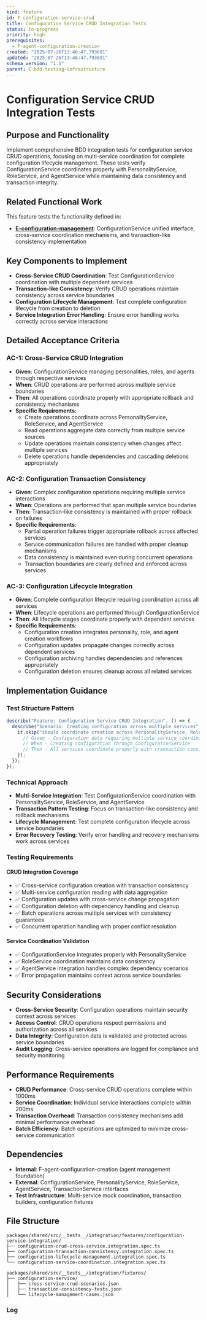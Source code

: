 ```yaml
---
kind: feature
id: F-configuration-service-crud
title: Configuration Service CRUD Integration Tests
status: in-progress
priority: high
prerequisites:
  - F-agent-configuration-creation
created: "2025-07-26T13:46:47.793691"
updated: "2025-07-26T13:46:47.793691"
schema_version: "1.1"
parent: E-bdd-testing-infrastructure
---
```


# Configuration Service CRUD Integration Tests

## Purpose and Functionality

Implement comprehensive BDD integration tests for configuration service CRUD operations, focusing on multi-service coordination for complete configuration lifecycle management. These tests verify ConfigurationService coordinates properly with PersonalityService, RoleService, and AgentService while maintaining data consistency and transaction integrity.

## Related Functional Work

This feature tests the functionality defined in:

- **[E-configuration-management](../../../E-configuration-management/epic.md)**: ConfigurationService unified interface, cross-service coordination mechanisms, and transaction-like consistency implementation

## Key Components to Implement

- **Cross-Service CRUD Coordination**: Test ConfigurationService coordination with multiple dependent services
- **Transaction-like Consistency**: Verify CRUD operations maintain consistency across service boundaries
- **Configuration Lifecycle Management**: Test complete configuration lifecycle from creation to deletion
- **Service Integration Error Handling**: Ensure error handling works correctly across service interactions

## Detailed Acceptance Criteria

### AC-1: Cross-Service CRUD Integration

- **Given**: ConfigurationService managing personalities, roles, and agents through respective services
- **When**: CRUD operations are performed across multiple service boundaries
- **Then**: All operations coordinate properly with appropriate rollback and consistency mechanisms
- **Specific Requirements**:
  - Create operations coordinate across PersonalityService, RoleService, and AgentService
  - Read operations aggregate data correctly from multiple service sources
  - Update operations maintain consistency when changes affect multiple services
  - Delete operations handle dependencies and cascading deletions appropriately

### AC-2: Configuration Transaction Consistency

- **Given**: Complex configuration operations requiring multiple service interactions
- **When**: Operations are performed that span multiple service boundaries
- **Then**: Transaction-like consistency is maintained with proper rollback on failures
- **Specific Requirements**:
  - Partial operation failures trigger appropriate rollback across affected services
  - Service communication failures are handled with proper cleanup mechanisms
  - Data consistency is maintained even during concurrent operations
  - Transaction boundaries are clearly defined and enforced across services

### AC-3: Configuration Lifecycle Integration

- **Given**: Complete configuration lifecycle requiring coordination across all services
- **When**: Lifecycle operations are performed through ConfigurationService
- **Then**: All lifecycle stages coordinate properly with dependent services
- **Specific Requirements**:
  - Configuration creation integrates personality, role, and agent creation workflows
  - Configuration updates propagate changes correctly across dependent services
  - Configuration archiving handles dependencies and references appropriately
  - Configuration deletion ensures cleanup across all related services

## Implementation Guidance

### Test Structure Pattern

```typescript
describe("Feature: Configuration Service CRUD Integration", () => {
  describe("Scenario: Creating configuration across multiple services", () => {
    it.skip("should coordinate creation across PersonalityService, RoleService, and AgentService", async () => {
      // Given - Configuration data requiring multiple service coordination
      // When - Creating configuration through ConfigurationService
      // Then - All services coordinate properly with transaction consistency
    });
  });
});
```

### Technical Approach

- **Multi-Service Integration**: Test ConfigurationService coordination with PersonalityService, RoleService, and AgentService
- **Transaction Pattern Testing**: Focus on transaction-like consistency and rollback mechanisms
- **Lifecycle Management**: Test complete configuration lifecycle across service boundaries
- **Error Recovery Testing**: Verify error handling and recovery mechanisms work across services

### Testing Requirements

#### CRUD Integration Coverage

- ✅ Cross-service configuration creation with transaction consistency
- ✅ Multi-service configuration reading with data aggregation
- ✅ Configuration updates with cross-service change propagation
- ✅ Configuration deletion with dependency handling and cleanup
- ✅ Batch operations across multiple services with consistency guarantees
- ✅ Concurrent operation handling with proper conflict resolution

#### Service Coordination Validation

- ✅ ConfigurationService integrates properly with PersonalityService
- ✅ RoleService coordination maintains data consistency
- ✅ AgentService integration handles complex dependency scenarios
- ✅ Error propagation maintains context across service boundaries

## Security Considerations

- **Cross-Service Security**: Configuration operations maintain security context across services
- **Access Control**: CRUD operations respect permissions and authorization across all services
- **Data Integrity**: Configuration data is validated and protected across service boundaries
- **Audit Logging**: Cross-service operations are logged for compliance and security monitoring

## Performance Requirements

- **CRUD Performance**: Cross-service CRUD operations complete within 1000ms
- **Service Coordination**: Individual service interactions complete within 200ms
- **Transaction Overhead**: Transaction consistency mechanisms add minimal performance overhead
- **Batch Efficiency**: Batch operations are optimized to minimize cross-service communication

## Dependencies

- **Internal**: F-agent-configuration-creation (agent management foundation)
- **External**: ConfigurationService, PersonalityService, RoleService, AgentService, TransactionService interfaces
- **Test Infrastructure**: Multi-service mock coordination, transaction builders, configuration fixtures

## File Structure

```
packages/shared/src/__tests__/integration/features/configuration-service-integration/
├── configuration-crud-cross-service.integration.spec.ts
├── configuration-transaction-consistency.integration.spec.ts
├── configuration-lifecycle-management.integration.spec.ts
└── configuration-service-coordination.integration.spec.ts

packages/shared/src/__tests__/integration/fixtures/
├── configuration-service/
│   ├── cross-service-crud-scenarios.json
│   ├── transaction-consistency-tests.json
│   └── lifecycle-management-cases.json
```

### Log
